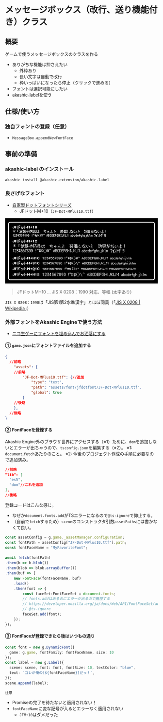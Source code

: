 メッセージボックス（改行、送り機能付き）クラス
==============================================

概要
----

ゲームで使うメッセージボックスのクラスを作る

- ありがちな機能は押さえたい
  - 外枠あり
  - 長い文字は自動で改行
  - 枠いっぱいになったら停止（クリックで進める）
- フォントは選択可能にしたい
- [akashic-label](https://github.com/akashic-games/akashic-label)を使う

仕様/使い方
-----------

### 独自フォントの登録（任意）

- `MessageBox.appendNewFontFace`

### 


事前の準備
----------

### akashic-label のインストール

```sh
akashic install @akashic-extension/akashic-label
```

### 良さげなフォント

- [自家製ドットフォントシリーズ](http://jikasei.me/font/jf-dotfont/)
  - JFドットM+10（`JF-Dot-MPlus10.ttf`）

![](./jfdotfont-sample-mplus.png)

> JFドットM+10 … JIS X 0208：1990 対応、等幅 (太字あり)

`JIS X 0208：1990`は「JIS第1第2水準漢字」とほぼ同義（「[JIS X 0208 | Wikipedia](https://ja.wikipedia.org/wiki/JIS_X_0208)」）

### 外部フォントをAkashic Engineで使う方法

- [ニコ生ゲーにフォントを埋め込んでお洒落にする](https://isobe-yaki.hateblo.jp/entry/2023/05/15/024253)

#### ① `game.json`にフォントファイルを追加する
```json
{
  //前略
	"assets": {
    //前略
		"JF-Dot-MPlus10.ttf": {//追加
			"type": "text",
			"path": "assets/font/jfdotfont/JF-Dot-MPlus10.ttf",
			"global": true
		}
    //後略
	},
  //後略
}
```

#### ② FontFaceを登録する

Akashic Engine外のブラウザ世界にアクセスする（※1）ために、`dom`を追加しないとエラーが出ちゃうので、`tsconfig.json`を編集する（※2）。
※1: `document`,`fetch`あたりのこと。
※2: 今後のプロジェクト作成の手順に必要なので追加済み。

```json
//前略
"lib": [
  "es5",
  "dom"//これを追加
],
//後略
```

登録コードはこんな感じ。
- なぜか`document.fonts.add`がTSエラーになるので`@ts-ignore`で抑止する。
- （自前で`fetch`するため）`scene`のコンストラクタ引数`assetPaths`には書かなくて良い。

```ts
const assetConfig = g.game._assetManager.configuration;
const fontPath = assetConfig["JF-Dot-MPlus10.ttf"].path;
const fontFaceName = "MyFavoriteFont";

await fetch(fontPath)
.then(b => b.blob())
.then(blob => blob.arrayBuffer())
.then(buf => {
    new FontFace(fontFaceName, buf)
    .load()
    .then(font => {
        const faceSet:FontFaceSet = document.fonts;
        // fonts.addはあるのにエラーが出るので無視する
        // https://developer.mozilla.org/ja/docs/Web/API/FontFaceSet/add
        // @ts-ignore
        faceSet.add(font);
    });
});        
```

#### ③ FontFaceが登録できたら後はいつもの通り

```ts
const font = new g.DynamicFont({
  game: g.game, fontFamily: fontFaceName, size: 10
});
const label = new g.Label({
  scene: scene, font: font, fontSize: 10, textColor: "blue",
  text: `コレが俺の[${fontFaceName}]だっ！`,
});
scene.append(label);
```

`注意`
- Promiseの完了を待たないと適用されない！
- `fontFaceName`に変な記号が入るとエラーなく適用されない
  - `JFM+10`はダメだった
